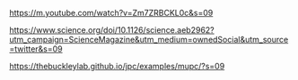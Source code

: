 https://m.youtube.com/watch?v=Zm7ZRBCKL0c&s=09

https://www.science.org/doi/10.1126/science.aeb2962?utm_campaign=ScienceMagazine&utm_medium=ownedSocial&utm_source=twitter&s=09

https://thebuckleylab.github.io/jpc/examples/mupc/?s=09